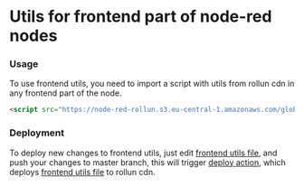 # Utils for frontend part of node-red nodes

### Usage
To use frontend utils, you need to import a script with utils from rollun cdn in any frontend part of the node.
```html
<script src="https://node-red-rollun.s3.eu-central-1.amazonaws.com/global-frontend-utils.js"></script>
```

### Deployment
To deploy new changes to frontend utils, just edit [frontend utils file](frontend-utils.js),
and push your changes to master branch, this will trigger [deploy action](../../.github/workflows/deploy-frontend-utils.yml),
which deploys [frontend utils file](frontend-utils.js) to rollun cdn.
